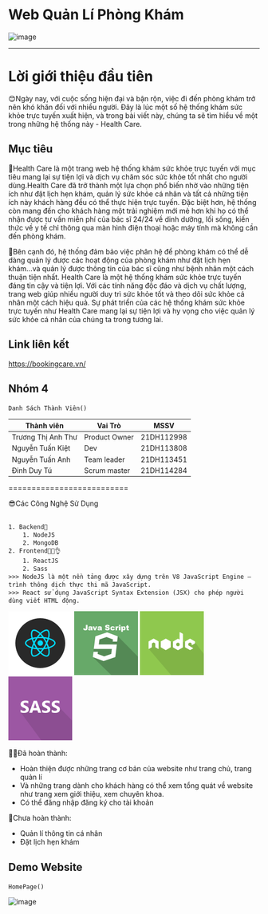 
Web Quản Lí Phòng Khám<a name="TOP"></a>
===================

![image](https://github.com/nguyenkietmd2003/CNPM_NC/assets/107006189/604fbeee-ebeb-4b48-9e57-d0dfb9c5c009)

- - - - 
# Lời giới thiệu đầu tiên #

😊Ngày nay, với cuộc sống hiện đại và bận rộn, việc đi đến phòng khám trở nên khó khăn đối với nhiều người. Đây là lúc một số hệ thống khám sức khỏe trực tuyến xuất hiện, và trong bài viết này, chúng ta sẽ tìm hiểu về một trong những hệ thống này - Health Care.

## Mục tiêu ##
🤣Health Care là một trang web hệ thống khám sức khỏe trực tuyến với mục tiêu mang lại sự tiện lợi và dịch vụ chăm sóc sức khỏe tốt nhất cho người dùng.Health Care đã trở thành một lựa chọn phổ biến nhờ vào những tiện ích như đặt lịch hẹn khám, quản lý sức khỏe cá nhân và tất cả những tiện ích này khách hàng đều có thể thực hiện trực tuyến. Đặc biệt hơn, hệ thống còn mang đến cho khách hàng một trải nghiệm mới mẻ hơn khi họ có thể nhận được tư vấn miễn phí của bác sĩ 24/24 về dinh dưỡng, lối sống, kiến thức về y tế chỉ thông qua màn hình điện thoại hoặc máy tính mà không cần đến phòng khám. 

🤣Bên cạnh đó, hệ thống đảm bảo việc phân hệ để phòng khám có thể dễ dàng quản lý được các hoạt động của phòng khám như đặt lịch hẹn khám...và quản lý được thông tin của bác sĩ cũng như bệnh nhân một cách thuận tiện nhất.  Health Care là một hệ thống khám sức khỏe trực tuyến đáng tin cậy và tiện lợi. Với các tính năng độc đáo và dịch vụ chất lượng, trang web giúp nhiều người duy trì sức khỏe tốt và theo dõi sức khỏe cá nhân một cách hiệu quả. Sự phát triển của các hệ thống khám sức khỏe trực tuyến như Health Care mang lại sự tiện lợi và hy vọng cho việc quản lý sức khỏe cá nhân của chúng ta trong tương lai.

## Link liên kết ##

https://bookingcare.vn/

## Nhóm 4 ##

`Danh Sách Thành Viên()`


Thành viên                     | Vai Trò              |      MSSV          |
-----------------------------  | ------------------   |------------------  |
Trương Thị Anh Thư             | Product Owner        | 21DH112998         |
Nguyễn Tuấn Kiệt               | Dev                  | 21DH113808         |
Nguyễn Tuấn Anh                | Team leader          | 21DH113451         |
Đinh Duy Tú                    | Scrum master         | 21DH114284         |


==========================

😎Các Công Nghệ Sử Dụng


~~~

1. Backend👏
    1. NodeJS
    2. MongoDB
2. Frontend🐱‍👤👌
    1. ReactJS
    2. Sass
>>> NodeJS là một nền tảng được xây dựng trên V8 JavaScript Engine – trình thông dịch thực thi mã JavaScript.
>>> React sử dụng JavaScript Syntax Extension (JSX) cho phép người dùng viết HTML động. 

~~~


[![Node.js Logo](https://github.com/Tanh2003/host-file-anh/blob/main/detail-doctor/1296845_framework_development_apps_icon.png)](https://nodejs.org/)
[![JavaScript Logo](https://github.com/Tanh2003/host-file-anh/blob/main/detail-doctor/308441_front-end_javascript_js_long%20shadow_markup%20language_icon.png)](https://www.javascript.com/)
[![Node.js Logo](https://github.com/Tanh2003/host-file-anh/blob/main/detail-doctor/308444_javascrpt_js_library_long%20shadow_nodejs_icon.png)](https://nodejs.org/)
[![Sass Logo](https://github.com/Tanh2003/host-file-anh/blob/main/detail-doctor/308448_front-end_long%20shadow_preprocesor_sass_web_icon.png)](https://sass-lang.com/)

🤦‍♂️Đã hoàn thành:
- Hoàn thiện được những trang cơ bản của website như trang chủ, trang quản lí
- Và những trang dành cho khách hàng có thể xem tổng quát về website như trang xem giới thiệu, xem chuyên khoa.
- Có thể đăng nhập đăng ký cho tài khoản
  
🙌Chưa hoàn thành:
- Quản lí thông tin cá nhân
- Đặt lịch hẹn khám 


## Demo Website ##

`HomePage()`

![image](https://github.com/nguyenkietmd2003/CNPM_NC/assets/107006189/36029cdc-6a2a-4480-904a-02b0aa1152d0)



